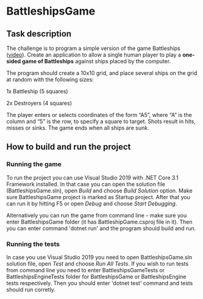 # BattleshipsGame

## Task description

The challenge is to program a simple version of the game Battleships (<a href = "https://www.youtube.com/watch?v=q0qpQ8doUp8">video</a>). 
Create an application to allow a single human player to play a <b>one-sided game of Battleships</b> against ships placed by the computer.

The program should create a 10x10 grid, and place several ships on the grid at random with the following sizes:

1x Battleship (5 squares)

2x Destroyers (4 squares)

The player enters or selects coordinates of the form “A5”, where “A” is the column and “5” is the row, to specify a square to target. 
Shots result in hits, misses or sinks. The game ends when all ships are sunk.

## How to build and run the project

### Running the game

To run the project you can use Visual Studio 2019 with .NET Core 3.1 Framework installed.
In that case you can open the solution file (BattleshipsGame.sln), open <i>Build</i> and choose <i>Build Solution</i> option.
Make sure BattleshipsGame project is marked as Startup project.
After that you can run it by hitting F5 or open <i>Debug</i> and choose <i>Start Debugging</i>.

Alternatively you can run the game from command line - make sure you enter BattleshipsGame folder (it has BattleshipGame.csproj file in it).
Then you can enter command 'dotnet run' and the program should build and run.

### Running the tests

In case you use Visual Studio 2019 you need to open BattleshipsGame.sln solution file, open <i>Test</i> and choose <i>Run All Tests</i>.
If you wish to run tests from command line you need to enter BattleshipsGameTests or BattleshipsEngineTests folder for
BattleshipsGame or BattleshipsEngine tests respectively. Then you should enter 'dotnet test' command and tests should run corretly.